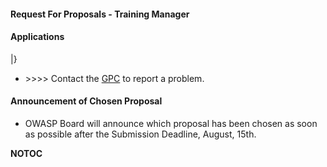 #### Request For Proposals - Training Manager

#### Applications

|}

  - \>\>\>\> Contact the
    [GPC](:Category:Global_Projects_Committee "wikilink") to report a
    problem.

#### Announcement of Chosen Proposal

  - OWASP Board will announce which proposal has been chosen as soon as
    possible after the Submission Deadline, August, 15th.

__NOTOC__ <headertabs/>